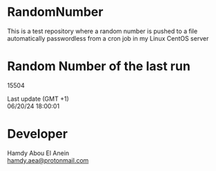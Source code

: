 # RandomNumber    
This is a test repository where a random number is pushed to a file automatically passwordless from a cron job in my Linux CentOS server    
# Random Number of the last run   
15504
      
Last update (GMT +1)    
06/20/24 18:00:01
# Developer    
Hamdy Abou El Anein   
hamdy.aea@protonmail.com
